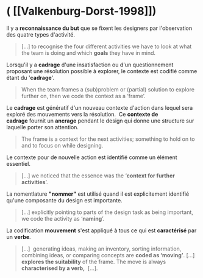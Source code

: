 # ( [[Valkenburg-Dorst-1998]])


Il y a **reconnaissance du but** que se fixent les designers par l'observation des quatre types d'activité.

  

> [...] to recognise the four different activities we have to look at what the team is doing and which **goals** they have in mind.

  



Lorsqu'il y a **cadrage** d'une insatisfaction ou d'un questionnement proposant une résolution possible à explorer, le contexte est codifié comme étant du '**cadrage**'.

  

>When the team frames a (sub)problem or (partial) solution to explore further on, then we code the context as a ‘frame’.


Le **cadrage** est génératif d'un nouveau contexte d'action dans lequel sera exploré des mouvements vers la résolution.  Ce **contexte de cadrage** fournit un **ancrage** pendant le design qui donne une structure sur laquelle porter son attention.

>The frame is a context for the next activities; something to hold on to and to focus on while designing.


Le contexte pour de nouvelle action est identifié comme un élément essentiel.

> [...] we noticed that the essence was the ‘**context for further activities**’. 

  



La nomentlature **"nommer"** est utilisé quand il est explicitement identifié qu'une composante du design est importante.  
  

> [...] explicitly pointing to parts of the design task as being important, we code the activity as ‘**naming**’.


  

La codification **mouvement** s'est appliqué à tous ce qui est **caractérisé** par un **verbe**.

> [...]  generating ideas, making an inventory, sorting information, combining ideas, or comparing concepts are **coded as ‘moving’**. [...] **explores the suitability** of the frame. The move is always **characterised by a verb,**  [...].



